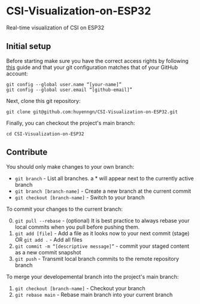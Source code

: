# CSI-Visualization-on-ESP32
Real-time visualization of CSI on ESP32

## Initial setup

Before starting make sure you have the correct access rights by following [this](https://docs.github.com/authentication/connecting-to-github-with-ssh/generating-a-new-ssh-key-and-adding-it-to-the-ssh-agent) guide and that your git configuration matches that of your GitHub account:
```
git config --global user.name “[your-name]”
git config --global user.email “[github-email]”
```

Next, clone this git repository:
```
git clone git@github.com:huyenngn/CSI-Visualization-on-ESP32.git
```
Finally, you can checkout the project's main branch:
```
cd CSI-Visualization-on-ESP32
```

## Contribute

You should only make changes to your own branch:

* `git branch` - List all branches. a * will appear next to the currently active branch
* `git branch [branch-name]` - Create a new branch at the current commit
* `git checkout [branch-name]` - Switch to your branch

To commit your changes to the current branch:

0. `git pull --rebase` - (optional) It is best practice to always rebase your local commits when you pull before pushing them.
1. `git add [file]` - Add a file as it looks now to your next commit (stage) OR `git add .` - Add all files
2. `git commit -m “[descriptive message]”` - commit your staged content as a new commit snapshot
3. `git push` - Transmit local branch commits to the remote repository branch

To merge your developemental branch into the project's main branch:

1. `git checkout [branch-name]` - Checkout your branch
2. `git rebase main` - Rebase main branch into your current branch